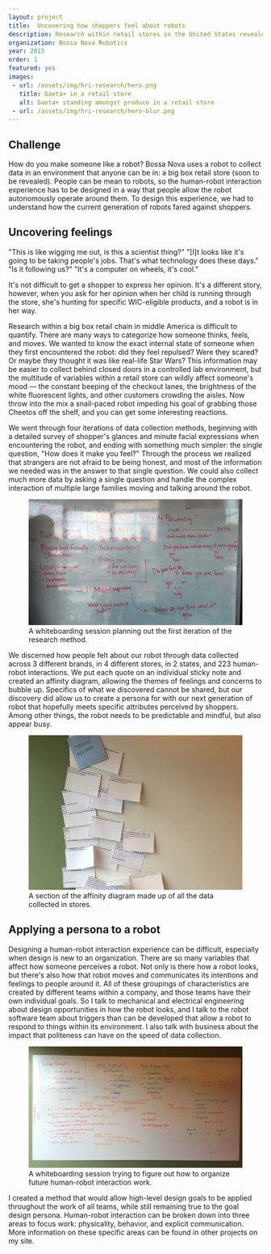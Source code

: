 ```yaml
---
layout: project
title:  Uncovering how shoppers feel about robots
description: Research within retail stores in the United States revealed a baseline for how people feel about robots being within that environment. As it turns out, people can simultaneously be excited and fear being replaced. This research informed attributes and a persona to use in the design of the next generation of robot.
organization: Bossa Nova Robotics
year: 2015
order: 1
featured: yes
images: 
 - url: /assets/img/hri-research/hero.png
   title: Gaeta+ in a retail store
   alt: Gaeta+ standing amongst produce in a retail store
 - url: /assets/img/hri-research/hero-blur.png
---
```


<h2 class="first">Challenge</h2>

How do you make someone like a robot? Bossa Nova uses a robot to collect data in an environment that anyone can be in: a big box retail store (soon to be revealed). People can be mean to robots, so the human-robot interaction experience has to be designed in a way that people allow the robot autonomously operate around them. To design this experience, we had to understand how the current generation of robots fared against shoppers.

## Uncovering feelings

"This is like wigging me out, is this a scientist thing?" 
"[I]t looks like it's going to be taking people's jobs. That's what technology does these days." 
"Is it following us?" 
"It's a computer on wheels, it's cool." 

It's not difficult to get a shopper to express her opinion. It's a different story, however, when you ask for her opinion when her child is running through the store, she's hunting for specific WIC-eligible products, and a robot is in her way.

Research within a big box retail chain in middle America is difficult to quantify. There are many ways to categorize how someone thinks, feels, and moves. We wanted to know the exact internal state of someone when they first encountered the robot: did they feel repulsed? Were they scared? Or maybe they thought it was like real-life Star Wars? This information may be easier to collect behind closed doors in a controlled lab environment, but the multitude of variables within a retail store can wildly affect someone's mood — the constant beeping of the checkout lanes, the brightness of the white fluorescent lights, and other customers crowding the aisles. Now throw into the mix a snail-paced robot impeding his goal of grabbing those Cheetos off the shelf, and you can get some interesting reactions.

We went through four iterations of data collection methods, beginning with a detailed survey of shopper's glances and minute facial expressions when encountering the robot, and ending with something much simpler: the single question, "How does it make you feel?" Through the process we realized that strangers are not afraid to be being honest, and most of the information we needed was in the answer to that single question. We could also collect much more data by asking a single question and handle the complex interaction of multiple large families moving and talking around the robot.

<figure><img src="/assets/img/hri-research/image-1.JPG"><figcaption>A whiteboarding session planning out the first iteration of the research method.</figcaption></figure>

We discerned how people felt about our robot through data collected across 3 different brands, in 4 different stores, in 2 states, and 223 human-robot interactions. We put each quote on an individual sticky note and created an affinity diagram, allowing the themes of feelings and concerns to bubble up. Specifics of what we discovered cannot be shared, but our discovery did allow us to create a persona for with our next generation of robot that hopefully meets specific attributes perceived by shoppers. Among other things, the robot needs to be predictable and mindful, but also appear busy.

<figure><img src="/assets/img/hri-research/image-2.JPG"><figcaption>A section of the affinity diagram made up of all the data collected in stores.</figcaption></figure>


## Applying a persona to a robot

Designing a human-robot interaction experience can be difficult, especially when design is new to an organization. There are so many variables that affect how someone perceives a robot. Not only is there how a robot looks, but there's also how that robot moves and communicates its intentions and feelings to people around it. All of these groupings of characteristics are created by different teams within a company, and those teams have their own individual goals. So I talk to mechanical and electrical engineering about design opportunities in how the robot looks, and I talk to the robot software team about triggers than can be developed that allow a robot to respond to things within its environment. I also talk with business about the impact that politeness can have on the speed of data collection.

<figure><img src="/assets/img/hri-research/image-3.JPG"><figcaption>A whiteboarding session trying to figure out how to organize future human-robot interaction work.</figcaption></figure>

I created a method that would allow high-level design goals to be applied throughout the work of all teams, while still remaining true to the goal design persona. Human-robot interaction can be broken down into three areas to focus work: physicality, behavior, and explicit communication. More information on these specific areas can be found in other projects on my site.
